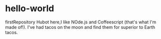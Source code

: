 # hello-world
firstRepository
Hubot here,I like NOde.js and Coffeescript (that's what I'm made of!).
I've had tacos on the moon and find them for superior to Earth tacos.
